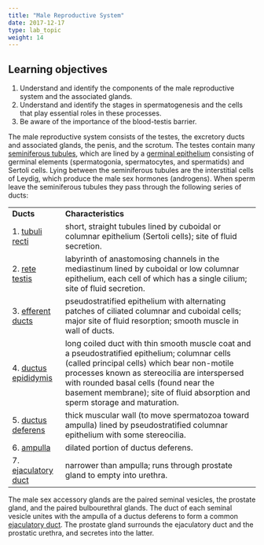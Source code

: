 ```yaml
---
title: "Male Reproductive System"
date: 2017-12-17
type: lab_topic
weight: 14
---
```

<div class="entrybody">
<h2>Learning objectives</h2>

<ol>
<li>Understand and identify the components of the male reproductive system and the associated glands.</li>
<li>Understand and identify the stages in spermatogenesis and the cells that play essential roles in these processes.</li>
<li>Be aware of the importance of the blood-testis barrier.</li>
</ol>
<p>The male reproductive system consists of the testes, the excretory ducts and associated glands, the penis, and the scrotum. The testes contain many <u>seminiferous tubules</u>, which are lined by a <u>germinal epithelium</u> consisting of germinal elements (spermatogonia, spermatocytes, and spermatids) and Sertoli cells. Lying between the seminiferous tubules are the interstitial cells of Leydig, which produce the male sex hormones (androgens). When sperm leave the seminiferous tubules they pass through the following series of ducts:</p>

<table><tr><td><b>Ducts</b></td><td><b>Characteristics</b></td></tr><tr><td>1. <u>tubuli recti</u></td><td>short, straight tubules lined by cuboidal or columnar epithelium (Sertoli cells); site of fluid secretion.</td></tr><tr><td>2. <u>rete testis</u></td><td>labyrinth of anastomosing channels in the mediastinum lined by cuboidal or low columnar epithelium, each cell of which has a single cilium; site of fluid secretion.</td></tr><tr><td>3. <u>efferent ducts</u></td><td>pseudostratified epithelium with alternating patches of ciliated columnar and cuboidal cells; major site of fluid resorption; smooth muscle in wall of ducts.</td></tr><tr><td>4. <u>ductus epididymis</u></td><td>long coiled duct with thin smooth muscle coat and a pseudostratified epithelium; columnar cells (called principal cells) which bear non-motile processes known as stereocilia are interspersed with rounded basal cells (found near the basement membrane); site of fluid absorption and sperm storage and maturation.</td></tr><tr><td>5. <u>ductus deferens</u></td><td>thick muscular wall (to move spermatozoa toward ampulla) lined by pseudostratified columnar epithelium with some stereocilia.</td></tr><tr><td>6. <u>ampulla</u></td><td>dilated portion of ductus deferens.</td></tr><tr><td>7. <u>ejaculatory duct</u></td><td>narrower than ampulla; runs through prostate gland to empty into urethra.</td></tr></table>

<p>The male sex accessory glands are the paired seminal vesicles, the prostate gland, and the paired bulbourethral glands. The duct of each seminal vesicle unites with the ampulla of a ductus deferens to form a common <u>ejaculatory duct</u>. The prostate gland surrounds the ejaculatory duct and the prostatic urethra, and secretes into the latter.</p>
</div>
